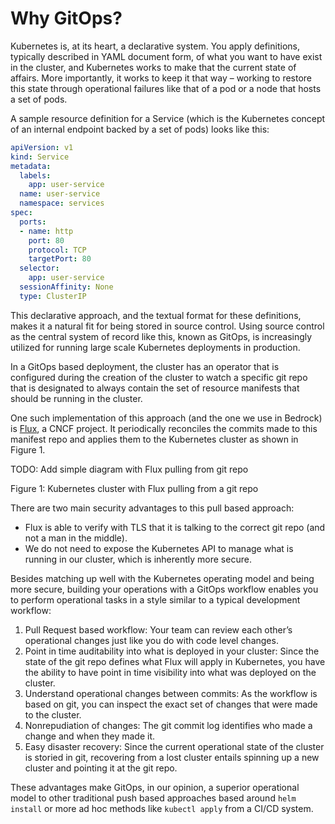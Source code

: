 # Why GitOps?

Kubernetes is, at its heart, a declarative system.  You apply definitions, typically described in YAML document form, of what you want to have exist in the cluster, and Kubernetes works to make that the current state of affairs.  More importantly, it works to keep it that way – working to restore this state through operational failures like that of a pod or a node that hosts a set of pods.

A sample resource definition for a Service (which is the Kubernetes concept of an internal endpoint backed by a set of pods) looks like this:

```yaml
apiVersion: v1
kind: Service
metadata:
  labels:
    app: user-service
  name: user-service
  namespace: services
spec:
  ports:
  - name: http
    port: 80
    protocol: TCP
    targetPort: 80
  selector:
    app: user-service
  sessionAffinity: None
  type: ClusterIP
```

This declarative approach, and the textual format for these definitions, makes it a natural fit for being stored in source control. Using source control as the central system of record like this, known as GitOps, is increasingly utilized for running large scale Kubernetes deployments in production.

In a GitOps based deployment, the cluster has an operator that is configured during the creation of the cluster to watch a specific git repo that is designated to always contain the set of resource manifests that should be running in the cluster.

One such implementation of this approach (and the one we use in Bedrock) is [Flux](https://github.com/fluxcd/flux), a CNCF project. It periodically reconciles the commits made to this manifest repo and applies them to the Kubernetes cluster as shown in Figure 1.

TODO: Add simple diagram with Flux pulling from git repo

Figure 1: Kubernetes cluster with Flux pulling from a git repo

There are two main security advantages to this pull based approach:
* Flux is able to verify with TLS that it is talking to the correct git repo (and not a man in the middle).
* We do not need to expose the Kubernetes API to manage what is running in our cluster, which is inherently more secure.

Besides matching up well with the Kubernetes operating model and being more secure, building your operations with a GitOps workflow enables you to perform operational tasks in a style similar to a typical development workflow:

1. Pull Request based workflow: Your team can review each other’s operational changes just like you do with code level changes.
2. Point in time auditability into what is deployed in your cluster: Since the state of the git repo defines what Flux will apply in Kubernetes, you have the ability to have point in time visibility into what was deployed on the cluster.
3. Understand operational changes between commits: As the workflow is based on git, you can inspect the exact set of changes that were made to the cluster.
4. Nonrepudiation of changes: The git commit log identifies who made a change and when they made it.
5. Easy disaster recovery: Since the current operational state of the cluster is storied in git, recovering from a lost cluster entails spinning up a new cluster and pointing it at the git repo.

These advantages make GitOps, in our opinion, a superior operational model to other traditional push based approaches based around `helm install` or more ad hoc methods like `kubectl apply` from a CI/CD system.
